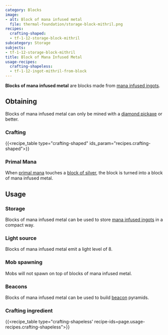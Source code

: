 ```yaml
---
category: Blocks
image:
- alt: Block of mana infused metal
  file: thermal-foundation/storage-block-mithril.png
recipes:
  crafting-shaped:
  - tf-1-12-storage-block-mithril
subcategory: Storage
subjects:
- tf-1-12-storage-block-mithril
title: Block of Mana Infused Metal
usage-recipes:
  crafting-shapeless:
  - tf-1-12-ingot-mithril-from-block
---
```


**Blocks of mana infused metal** are blocks made from [mana infused
ingots](../mana-infused-ingot/).


Obtaining
---------

Blocks of mana infused metal can only be mined with a [diamond
pickaxe](https://minecraft.gamepedia.com/Pickaxe) or better.

### Crafting
{{<recipe_table type="crafting-shaped" ids_param="recipes.crafting-shaped">}}

### Primal Mana
When [primal mana](../primal-mana/) touches a [block of
silver](../block-of-silver/), the block is turned into a block of mana
infused metal.


Usage
-----

### Storage
Blocks of mana infused metal can be used to store [mana infused
ingots](../mana-infused-ingot/) in a compact way.

### Light source
Blocks of mana infused metal emit a light level of 8.

### Mob spawning
Mobs will not spawn on top of blocks of mana infused metal.

### Beacons
Blocks of mana infused metal can be used to build
[beacon](https://minecraft.gamepedia.com/Beacon) pyramids.

### Crafting ingredient
{{<recipe_table type="crafting-shapeless' recipe-ids=page.usage-recipes.crafting-shapeless">}}
